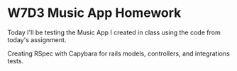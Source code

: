 # W7D3 Music App Homework

Today I'll be testing the Music App I created in class using the code from today's assignment.

Creating RSpec with Capybara for rails models, controllers, and integrations tests.
